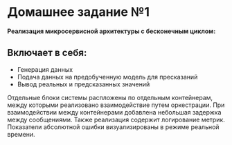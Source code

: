 # Домашнее задание №1
**Реализация микросервисной архитектуры с бесконечным циклом:**

## Включает в себя:
* Генерация данных
* Подача данных на предобученную модель для пресказаний
* Вывод реальных и предсказанных значений

Отдельные блоки системы распложены по отдельным контейнерам, между которыми реализовано взаимодействие путем оркестрации. 
При взаимодействии между контейнерами добавлена небольшая задержка между сообщениями.
Также реализация содержит логирование метрик.
Показатели абсолютной ошибки визуализированы в режиме реальной времени.